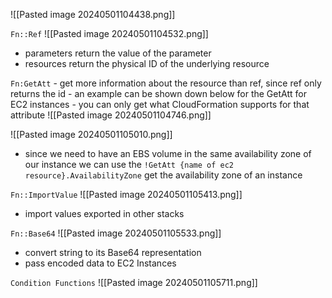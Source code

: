 ![[Pasted image 20240501104438.png]]

`Fn::Ref`
![[Pasted image 20240501104532.png]]
- parameters return the value of the parameter
- resources return the physical ID of the underlying resource

`Fn:GetAtt`
	- get more information about the resource than ref, since ref only returns the id
	- an example can be shown down below for the GetAtt for EC2 instances
	- you can only get what CloudFormation supports for that attribute
![[Pasted image 20240501104746.png]]

![[Pasted image 20240501105010.png]]
- since we need to have an EBS volume in the same availability zone of our instance we can use the `!GetAtt {name of ec2 resource}.AvailabilityZone` get the availability zone of an instance

`Fn::ImportValue`
![[Pasted image 20240501105413.png]]
- import values exported in other stacks

`Fn::Base64`
![[Pasted image 20240501105533.png]]
- convert string to its Base64 representation
- pass encoded data to EC2 Instances

`Condition Functions`
![[Pasted image 20240501105711.png]]